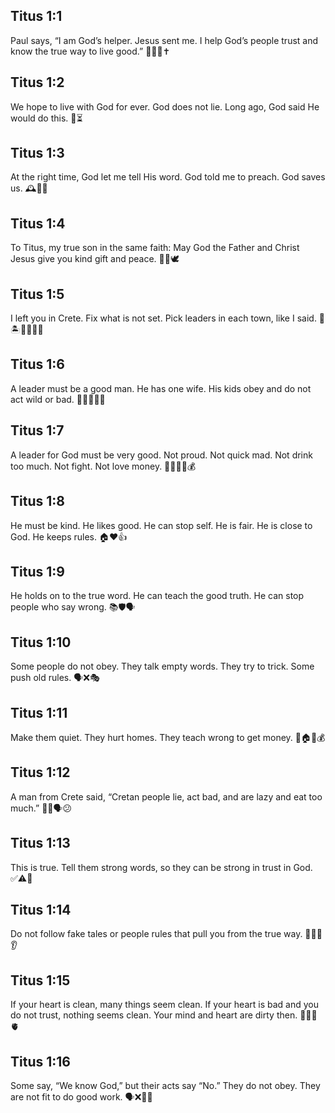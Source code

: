 ## Titus 1:1
Paul says, “I am God’s helper. Jesus sent me. I help God’s people trust and know the true way to live good.” 🙋‍♂️🙏✝️
## Titus 1:2
We hope to live with God for ever. God does not lie. Long ago, God said He would do this. 🌟⏳
## Titus 1:3
At the right time, God let me tell His word. God told me to preach. God saves us. 🕰️📣📖
## Titus 1:4
To Titus, my true son in the same faith: May God the Father and Christ Jesus give you kind gift and peace. 👋💌🕊️
## Titus 1:5
I left you in Crete. Fix what is not set. Pick leaders in each town, like I said. 📍🏝️👨‍👩‍👧‍👦
## Titus 1:6
A leader must be a good man. He has one wife. His kids obey and do not act wild or bad. 👨‍👩‍👧‍👦✅
## Titus 1:7
A leader for God must be very good. Not proud. Not quick mad. Not drink too much. Not fight. Not love money. 🚫😡🍷🥊💰
## Titus 1:8
He must be kind. He likes good. He can stop self. He is fair. He is close to God. He keeps rules. 🏠❤️👍
## Titus 1:9
He holds on to the true word. He can teach the good truth. He can stop people who say wrong. 📚🛡️🗣️
## Titus 1:10
Some people do not obey. They talk empty words. They try to trick. Some push old rules. 🗣️❌🎭
## Titus 1:11
Make them quiet. They hurt homes. They teach wrong to get money. 🤫🏠💔💰
## Titus 1:12
A man from Crete said, “Cretan people lie, act bad, and are lazy and eat too much.” 🧍‍♂️🗣️😕
## Titus 1:13
This is true. Tell them strong words, so they can be strong in trust in God. ✅⚠️💪
## Titus 1:14
Do not follow fake tales or people rules that pull you from the true way. 🚫📕🚫👂
## Titus 1:15
If your heart is clean, many things seem clean. If your heart is bad and you do not trust, nothing seems clean. Your mind and heart are dirty then. 💖✨🧠🫀
## Titus 1:16
Some say, “We know God,” but their acts say “No.” They do not obey. They are not fit to do good work. 🗣️❌🚫🧹
